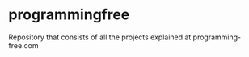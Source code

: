 programmingfree
===============

Repository that consists of all the projects explained at programming-free.com